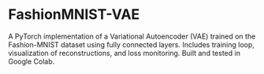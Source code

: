 # FashionMNIST-VAE
A PyTorch implementation of a Variational Autoencoder (VAE) trained on the Fashion-MNIST dataset using fully connected layers. Includes training loop, visualization of reconstructions, and loss monitoring. Built and tested in Google Colab.
